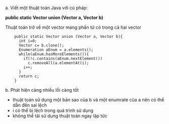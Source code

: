 a.       Viết một thuật toán Java với cú pháp:

**public static Vector union (Vector a, Vector b)**

Thuật toán trở về một vector mang phần tử có trong cả hai vector

        public static Vector union (Vector a, Vector b){
          int i=0;
          Vector c= b.clone();
          Enumeration aEnum = a.elements();
          while(aEnum.hasMoreElements()){
            if(!c.contains(aEnum.nextElement())
              c.removeAll(a.elementAt(i);
            i++;
          }
          return c;
        }

b.       Phát hiện càng nhiều lỗi càng tốt

- thuật toán sử dụng một bản sao của b và một enumrate của a nên có thể dẫn đến sai lệch
- i có thể bị lệch trong quá trình sử dụng
- không thể tái sử dụng thuật toán ngay lập tức
